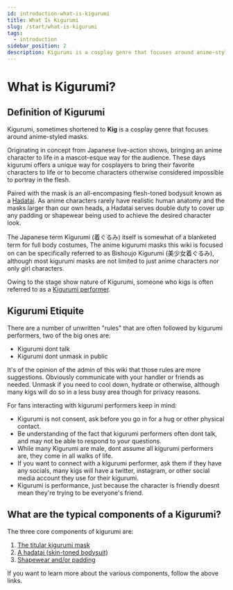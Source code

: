 ```yaml
---
id: introduction-what-is-kigurumi
title: What Is Kigurumi
slug: /start/what-is-kigurumi
tags:
  - introduction
sidebar_position: 2
description: Kigurumi is a cosplay genre that focuses around anime-styled masks. View our full primer on what kigurumi is and how to get started.
---
```


# What is Kigurumi?

## Definition of Kigurumi

Kigurumi, sometimes shortened to **Kig** is a cosplay genre that focuses around anime-styled masks.

Originating in concept from Japanese live-action shows, bringing an anime character to life in a mascot-esque way for the audience. These days kigurumi offers a unique way for cosplayers to bring their favorite characters to life or to become characters otherwise considered impossible to portray in the flesh.

Paired with the mask is an all-encompasing flesh-toned bodysuit known as a [Hadatai](./hadatai-basics.md). As anime characters rarely have realistic human anatomy and the masks larger than our own heads, a Hadatai serves double duty to cover up any padding or shapewear being used to achieve the desired character look.

The Japanese term Kigurumi (着ぐるみ) itself is somewhat of a blanketed term for full body costumes, The anime kigurumi masks this wiki is focused on can be specifically referred to as Bishoujo Kigurumi (美少女着ぐるみ), although most kigurumi masks are not limited to just anime characters nor only girl characters.

Owing to the stage show nature of Kigurumi, someone who kigs is often referred to as a [Kigurumi performer](./glossary.md#kigurumi-performer). 

## Kigurumi Etiquite

There are a number of unwritten "rules" that are often followed by kigurumi performers, two of the big ones are:
- Kigurumi dont talk
- Kigurumi dont unmask in public

It's of the opinion of the admin of this wiki that those rules are more suggestions. Obviously communicate with your handler or friends as needed. Unmask if you need to cool down, hydrate or otherwise, although many kigs will do so in a less busy area though for privacy reasons.  

For fans interacting with kigurumi performers keep in mind:
- Kigurumi is not consent, ask before you go in for a hug or other physical contact.
- Be understanding of the fact that kigurumi performers often dont talk, and may not be able to respond to your questions.
- While many Kigurumi are male, dont assume all kigurumi performers are, they come in all walks of life.
- If you want to connect with a kigurumi performer, ask them if they have any socials, many kigs will have a twitter, instagram, or other social media account they use for their kigurumi.
- Kigurumi is performance, just because the character is friendly doesnt mean they're trying to be everyone's friend. 

## What are the typical components of a Kigurumi?

The three core components of kigurumi are:

1. [The titular kigurumi mask](./mask-basics.md)
2. [A hadatai (skin-toned bodysuit)](./hadatai-basics.md)
3. [Shapewear and/or padding](./padding-theory.md)

If you want to learn more about the various components, follow the above links.